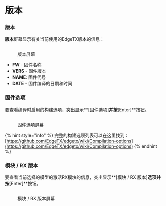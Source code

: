 # 版本

### 版本

**版本**屏幕显示有关当前使用的EdgeTX版本的信息：

<figure><img src="/.gitbook/assets/bwversion1.png" alt=""><figcaption><p>版本屏幕</p></figcaption></figure>

* **FW** - 固件名称
* **VERS** - 固件版本
* **NAME**: 固件代号
* **DATE** - 固件编译的日期和时间

### 固件选项

要查看编译时启用的构建选项，突出显示**\[固件选项]**并按**\[Enter]**按钮。

<figure><img src="/.gitbook/assets/bwversion2.png" alt=""><figcaption><p>固件选项屏幕</p></figcaption></figure>

{% hint style="info" %}
完整的构建选项列表可以在这里找到：[https://github.com/EdgeTX/edgetx/wiki/Compilation-options](https://github.com/EdgeTX/edgetx/wiki/Compilation-options)
{% endhint %}

### **模块 / RX 版本**

要查看当前选择的模型的激活RX模块的信息，突出显示**\[模块 / RX 版本]**选项并按**\[Enter]**按钮。

<figure><img src="/.gitbook/assets/bwview3.png" alt=""><figcaption><p>模块 / RX 版本屏幕</p></figcaption></figure>